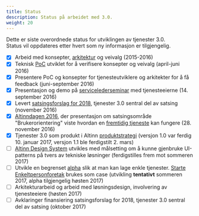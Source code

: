 ```yaml
---
title: Status
description: Status på arbeidet med 3.0.
weight: 20
---
```


Dette er siste overordnede status for utviklingen av tjenester 3.0.  
Status vil oppdateres etter hvert som ny informasjon er tilgjengelig.


 - [X] Arbeid med konsepter, [arkitektur](../architecture) og veivalg (2015-2016)
 - [X] Teknisk [PoC](https://en.wikipedia.org/wiki/Proof_of_concept) utviklet for å verifisere konsepter og veivalg (april-juni 2016)
 - [X] Presentere PoC og konsepter for tjenesteutviklere og arkitekter for å få feedback (juni-september 2016)
 - [X] Presentasjon og demo på [servicelederseminar](https://altinnett.brreg.no/SharePoint/Servicelederseminar/Servicelederseminar%202016/Referat%20servicelederseminar%2014.9.2016.pdf) med tjenesteeierne (14. september 2016)
 - [X] Levert [satsingsforslag for 2018](../satsingsforslag2018), tjenester 3.0 sentral del av satsing (november 2016)
 - [X] [Altinndagen 2016](https://altinnett.brreg.no/altinndagen2016/), der presentasjon om satsingsområde "Brukerorientering" viste hvordan
        en [fremtidig tjeneste](https://altinnett.brreg.no/Global/Altinndagen%202016/Finn%C3%B8ySaltnes-Enklere%20oppstart%20for%20grundere.pdf) kan fungere (28. november 2016)
 - [X] Tjenester 3.0 som produkt i Altinn [produktstrategi](https://altinnett.brreg.no/no/Altinn/Altinn-strategi/) (versjon 1.0 var ferdig 10. januar 2017, versjon 1.1 ble ferdigstilt 2. mars)
 - [ ] [Altinn Design System](https://altinn.github.io/DesignSystem) utvikles med målsetting om å kunne gjenbruke UI-patterns på tvers av tekniske løsninger (ferdigstilles frem mot sommeren 2017)
 - [ ] Utvikle en begrenset [alpha](https://en.wikipedia.org/wiki/Software_release_life_cycle#Alpha) slik at man kan lage enkle tjenester.
           [Starte Enkeltpersonforetak](http://altinn.github.io/DesignSystem/versjon-altinndagen/patterns/04-sider-90-starte-enk-00-starte-enk-0/04-sider-90-starte-enk-00-starte-enk-0.html) brukes som case (utvikling **tentativt** sommeren 2017, alpha tilgjengelig høsten 2017)
 - [ ] Arkitekturarbeid og arbeid med løsningsdesign, involvering av tjenesteeiere (høsten 2017)
 - [ ] Avklaringer finansiering satsingsforslag for 2018, tjenester 3.0 sentral del av satsing (oktober 2017)
